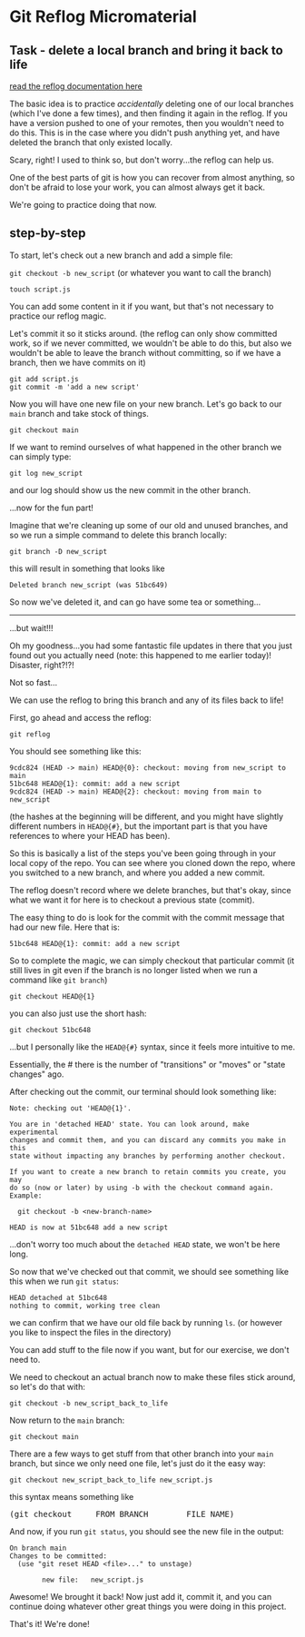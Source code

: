 # Git Reflog Micromaterial


## Task - delete a local branch and bring it back to life

[read the reflog documentation here](https://git-scm.com/docs/git-reflog)

The basic idea is to practice *accidentally* deleting one of our
local branches (which I've done a few times), and then finding
it again in the reflog. If you have a version pushed to one of
your remotes, then you wouldn't need to do this. This is in the
case where you didn't push anything yet, and have deleted the
branch that only existed locally.

Scary, right! I used to think so, but don't worry...the reflog
can help us.

One of the best parts of git is how you can recover from almost
anything, so don't be afraid to lose your work, you can almost
always get it back.

We're going to practice doing that now.


## step-by-step

To start, let's check out a new branch and add a simple file:

`git checkout -b new_script`
(or whatever you want to call the branch)

`touch script.js`

You can add some content in it if you want, but that's not
necessary to practice our reflog magic.

Let's commit it so it sticks around.
(the reflog can only show committed work, so if we never
committed, we wouldn't be able to do this, but also we
wouldn't be able to leave the branch without committing,
so if we have a branch, then we have commits on it)

```
git add script.js
git commit -m 'add a new script'
```

Now you will have one new file on your new branch. Let's go back
to our `main` branch and take stock of things.

`git checkout main`

If we want to remind ourselves of what happened in the other branch
we can simply type:

`git log new_script`

and our log should show us the new commit in the other branch.

...now for the fun part!

Imagine that we're cleaning up some of our old and unused branches,
and so we run a simple command to delete this branch locally:

`git branch -D new_script`

this will result in something that looks like

```
Deleted branch new_script (was 51bc649)
```

So now we've deleted it, and can go have some tea or something...

---

...but wait!!!

Oh my goodness...you had some fantastic file updates in there that
you just found out you actually need (note: this happened to
me earlier today)! Disaster, right?!?!

Not so fast...

We can use the reflog to bring this branch and any of its files
back to life!

First, go ahead and access the reflog:

`git reflog`

You should see something like this:
```
9cdc824 (HEAD -> main) HEAD@{0}: checkout: moving from new_script to main
51bc648 HEAD@{1}: commit: add a new script
9cdc824 (HEAD -> main) HEAD@{2}: checkout: moving from main to new_script
```
(the hashes at the beginning will be different, and you might have slightly
different numbers in `HEAD@{#}`, but the important part is that you have
references to where your HEAD has been).

So this is basically a list of the steps you've been going through in your
local copy of the repo. You can see where you cloned down the repo, where
you switched to a new branch, and where you added a new commit.

The reflog doesn't record where we delete branches, but that's okay, since
what we want it for here is to checkout a previous state (commit).

The easy thing to do is look for the commit with the commit message that
had our new file. Here that is:

`51bc648 HEAD@{1}: commit: add a new script`

So to complete the magic, we can simply checkout that particular commit
(it still lives in git even if the branch is no longer listed when we
run a command like `git branch`)

`git checkout HEAD@{1}`

you can also just use the short hash:

`git checkout 51bc648`

...but I personally like the `HEAD@{#}` syntax, since it feels more intuitive to me.

Essentially, the # there is the number of "transitions" or "moves" or "state changes"
ago.

After checking out the commit, our terminal should look something like:
```
Note: checking out 'HEAD@{1}'.

You are in 'detached HEAD' state. You can look around, make experimental
changes and commit them, and you can discard any commits you make in this
state without impacting any branches by performing another checkout.

If you want to create a new branch to retain commits you create, you may
do so (now or later) by using -b with the checkout command again. Example:

  git checkout -b <new-branch-name>

HEAD is now at 51bc648 add a new script
```

...don't worry too much about the `detached HEAD` state, we won't be here
long.

So now that we've checked out that commit, we should see something like
this when we run `git status`:

```
HEAD detached at 51bc648
nothing to commit, working tree clean
```

we can confirm that we have our old file back by running `ls`.
(or however you like to inspect the files in the directory)

You can add stuff to the file now if you want, but for our exercise,
we don't need to.

We need to checkout an actual branch now to make these files
stick around, so let's do that with:

`git checkout -b new_script_back_to_life`

Now return to the `main` branch:

`git checkout main`

There are a few ways to get stuff from that other branch into your `main` branch,
but since we only need one file, let's just do it the easy way:

`git checkout new_script_back_to_life new_script.js`  

this syntax means something like
<pre>
(git checkout     FROM_BRANCH        FILE_NAME)
</pre>

And now, if you run `git status`, you should see the new file in the output:

```
On branch main
Changes to be committed:
  (use "git reset HEAD <file>..." to unstage)

        new file:   new_script.js

```

Awesome! We brought it back! Now just add it, commit it, and you can continue
doing whatever other great things you were doing in this project.

That's it! We're done!
